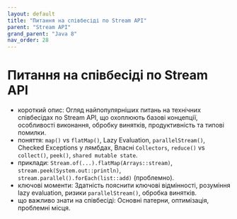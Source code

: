 ```yaml
---
layout: default
title: "Питання на співбесіді по Stream API"
parent: "Stream API"
grand_parent: "Java 8"
nav_order: 28
---
```


# Питання на співбесіді по Stream API

*   короткий опис: Огляд найпопулярніших питань на технічних співбесідах по Stream API, що охоплюють базові концепції, особливості виконання, обробку винятків, продуктивність та типові помилки.
*   поняття: `map()` vs `flatMap()`, Lazy Evaluation, `parallelStream()`, Checked Exceptions у лямбдах, Власні `Collectors`, `reduce()` vs `collect()`, `peek()`, `shared mutable state`.
*   приклади: `Stream.of(...).flatMap(Arrays::stream)`, `stream.peek(System.out::println)`, `stream.parallel().forEach(list::add)` (проблемно).
*   ключові моменти: Здатність пояснити ключові відмінності, розуміння lazy evaluation, ризики `parallelStream()`, обробка винятків.
*   що важливо знати на співбесіді: Основні патерни, оптимізація, проблемні місця.
